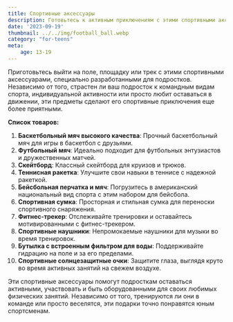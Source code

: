 ```yaml
---
title: Спортивные аксессуары
description: Готовьтесь к активным приключениям с этими спортивными аксессуарами для подростков.
date: '2023-09-19'
thumbnail: ../../img/football_ball.webp
category: "for-teens"
meta:
    age: 13-19
---
```

Приготовьтесь выйти на поле, площадку или трек с этими спортивными аксессуарами, специально разработанными для подростков. Независимо от того, страстен ли ваш подросток к командным видам спорта, индивидуальной активности или просто любит оставаться в движении, эти предметы сделают его спортивные приключения еще более приятными.

**Список товаров:**
1. **Баскетбольный мяч высокого качества**: Прочный баскетбольный мяч для игры в баскетбол с друзьями.
2. **Футбольный мяч**: Идеально подходит для футбольных энтузиастов и дружественных матчей.
3. **Скейтборд**: Классный скейтборд для круизов и трюков.
4. **Теннисная ракетка**: Улучшите свои навыки в теннисе с надежной ракеткой.
5. **Бейсбольная перчатка и мяч**: Погрузитесь в американский национальный вид спорта с этим набором для бейсбола.
6. **Спортивная сумка**: Просторная и стильная сумка для переноски спортивного снаряжения.
7. **Фитнес-трекер**: Отслеживайте тренировки и оставайтесь мотивированными с фитнес-трекером.
8. **Спортивные наушники**: Непромокаемые наушники для музыки во время тренировок.
9. **Бутылка с встроенным фильтром для воды**: Поддерживайте гидрацию на поле и за его пределами.
10. **Спортивные солнцезащитные очки**: Защитите глаза, выглядя круто во время активных занятий на свежем воздухе.

Эти спортивные аксессуары помогут подросткам оставаться активными, участвовать и быть оборудованными для своих любимых физических занятий. Независимо от того, тренируются ли они в команде или просто веселятся, эти подарки точно понравятся юным спортсменам.
